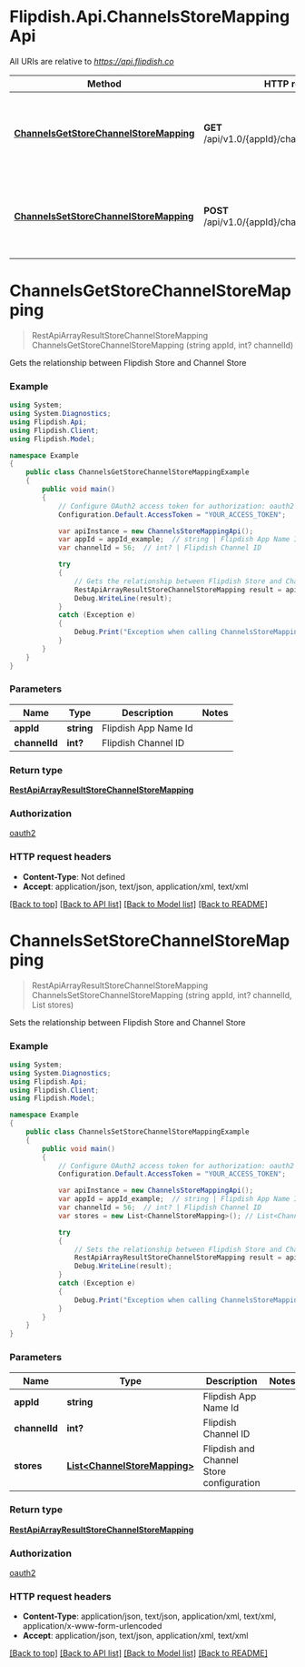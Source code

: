 # Flipdish.Api.ChannelsStoreMappingApi

All URIs are relative to *https://api.flipdish.co*

Method | HTTP request | Description
------------- | ------------- | -------------
[**ChannelsGetStoreChannelStoreMapping**](ChannelsStoreMappingApi.md#channelsgetstorechannelstoremapping) | **GET** /api/v1.0/{appId}/channels/storemappings | Gets the relationship between Flipdish Store and Channel Store
[**ChannelsSetStoreChannelStoreMapping**](ChannelsStoreMappingApi.md#channelssetstorechannelstoremapping) | **POST** /api/v1.0/{appId}/channels/storemappings | Sets the relationship between Flipdish Store and Channel Store


<a name="channelsgetstorechannelstoremapping"></a>
# **ChannelsGetStoreChannelStoreMapping**
> RestApiArrayResultStoreChannelStoreMapping ChannelsGetStoreChannelStoreMapping (string appId, int? channelId)

Gets the relationship between Flipdish Store and Channel Store

### Example
```csharp
using System;
using System.Diagnostics;
using Flipdish.Api;
using Flipdish.Client;
using Flipdish.Model;

namespace Example
{
    public class ChannelsGetStoreChannelStoreMappingExample
    {
        public void main()
        {
            // Configure OAuth2 access token for authorization: oauth2
            Configuration.Default.AccessToken = "YOUR_ACCESS_TOKEN";

            var apiInstance = new ChannelsStoreMappingApi();
            var appId = appId_example;  // string | Flipdish App Name Id
            var channelId = 56;  // int? | Flipdish Channel ID

            try
            {
                // Gets the relationship between Flipdish Store and Channel Store
                RestApiArrayResultStoreChannelStoreMapping result = apiInstance.ChannelsGetStoreChannelStoreMapping(appId, channelId);
                Debug.WriteLine(result);
            }
            catch (Exception e)
            {
                Debug.Print("Exception when calling ChannelsStoreMappingApi.ChannelsGetStoreChannelStoreMapping: " + e.Message );
            }
        }
    }
}
```

### Parameters

Name | Type | Description  | Notes
------------- | ------------- | ------------- | -------------
 **appId** | **string**| Flipdish App Name Id | 
 **channelId** | **int?**| Flipdish Channel ID | 

### Return type

[**RestApiArrayResultStoreChannelStoreMapping**](RestApiArrayResultStoreChannelStoreMapping.md)

### Authorization

[oauth2](../README.md#oauth2)

### HTTP request headers

 - **Content-Type**: Not defined
 - **Accept**: application/json, text/json, application/xml, text/xml

[[Back to top]](#) [[Back to API list]](../README.md#documentation-for-api-endpoints) [[Back to Model list]](../README.md#documentation-for-models) [[Back to README]](../README.md)

<a name="channelssetstorechannelstoremapping"></a>
# **ChannelsSetStoreChannelStoreMapping**
> RestApiArrayResultStoreChannelStoreMapping ChannelsSetStoreChannelStoreMapping (string appId, int? channelId, List<ChannelStoreMapping> stores)

Sets the relationship between Flipdish Store and Channel Store

### Example
```csharp
using System;
using System.Diagnostics;
using Flipdish.Api;
using Flipdish.Client;
using Flipdish.Model;

namespace Example
{
    public class ChannelsSetStoreChannelStoreMappingExample
    {
        public void main()
        {
            // Configure OAuth2 access token for authorization: oauth2
            Configuration.Default.AccessToken = "YOUR_ACCESS_TOKEN";

            var apiInstance = new ChannelsStoreMappingApi();
            var appId = appId_example;  // string | Flipdish App Name Id
            var channelId = 56;  // int? | Flipdish Channel ID
            var stores = new List<ChannelStoreMapping>(); // List<ChannelStoreMapping> | Flipdish and Channel Store configuration

            try
            {
                // Sets the relationship between Flipdish Store and Channel Store
                RestApiArrayResultStoreChannelStoreMapping result = apiInstance.ChannelsSetStoreChannelStoreMapping(appId, channelId, stores);
                Debug.WriteLine(result);
            }
            catch (Exception e)
            {
                Debug.Print("Exception when calling ChannelsStoreMappingApi.ChannelsSetStoreChannelStoreMapping: " + e.Message );
            }
        }
    }
}
```

### Parameters

Name | Type | Description  | Notes
------------- | ------------- | ------------- | -------------
 **appId** | **string**| Flipdish App Name Id | 
 **channelId** | **int?**| Flipdish Channel ID | 
 **stores** | [**List&lt;ChannelStoreMapping&gt;**](ChannelStoreMapping.md)| Flipdish and Channel Store configuration | 

### Return type

[**RestApiArrayResultStoreChannelStoreMapping**](RestApiArrayResultStoreChannelStoreMapping.md)

### Authorization

[oauth2](../README.md#oauth2)

### HTTP request headers

 - **Content-Type**: application/json, text/json, application/xml, text/xml, application/x-www-form-urlencoded
 - **Accept**: application/json, text/json, application/xml, text/xml

[[Back to top]](#) [[Back to API list]](../README.md#documentation-for-api-endpoints) [[Back to Model list]](../README.md#documentation-for-models) [[Back to README]](../README.md)

